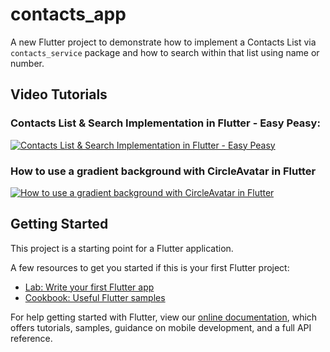 # contacts_app

A new Flutter project to demonstrate how to implement a Contacts List via `contacts_service` package and how to search within that list using name or number.

## Video Tutorials
### Contacts List & Search Implementation in Flutter - Easy Peasy:
[![Contacts List & Search Implementation in Flutter - Easy Peasy](https://i9.ytimg.com/vi/NBIF-Wt_ZFQ/mqdefault.jpg?time=1588022677716&sqp=CICZnfUF&rs=AOn4CLCcOnTlJHfCRx74TcJBobSuWY5iqA)](https://youtu.be/NBIF-Wt_ZFQ)

### How to use a gradient background with CircleAvatar in Flutter
[![How to use a gradient background with CircleAvatar in Flutter](https://i9.ytimg.com/vi/WyyA4mO0HxU/mqdefault.jpg?time=1588023613040&sqp=CLCinfUF&rs=AOn4CLA3iaMh-LvSqtU6mihtTDnfXQAIXg)](https://youtu.be/WyyA4mO0HxU)

## Getting Started

This project is a starting point for a Flutter application.

A few resources to get you started if this is your first Flutter project:

- [Lab: Write your first Flutter app](https://flutter.dev/docs/get-started/codelab)
- [Cookbook: Useful Flutter samples](https://flutter.dev/docs/cookbook)

For help getting started with Flutter, view our
[online documentation](https://flutter.dev/docs), which offers tutorials,
samples, guidance on mobile development, and a full API reference.
